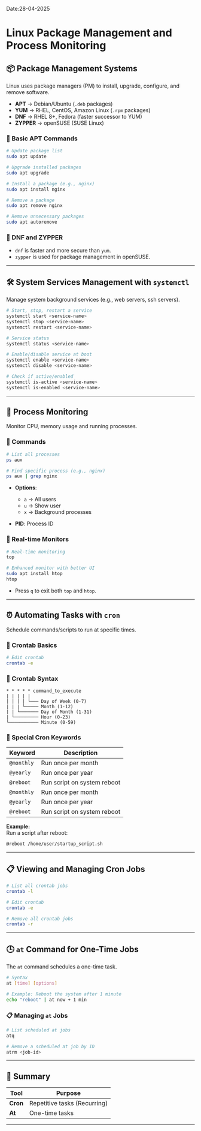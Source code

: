 Date:28-04-2025
# Linux Package Management and Process Monitoring

## 📦 Package Management Systems

Linux uses package managers (PM) to install, upgrade, configure, and remove software.

- **APT** → Debian/Ubuntu (`.deb` packages)
- **YUM** → RHEL, CentOS, Amazon Linux (`.rpm` packages)
- **DNF** → RHEL 8+, Fedora (faster successor to YUM)
- **ZYPPER** → openSUSE (SUSE Linux)

### 🔹 Basic APT Commands

```bash
# Update package list
sudo apt update

# Upgrade installed packages
sudo apt upgrade

# Install a package (e.g., nginx)
sudo apt install nginx

# Remove a package
sudo apt remove nginx

# Remove unnecessary packages
sudo apt autoremove
```

### 🔹 DNF and ZYPPER

- `dnf` is faster and more secure than `yum`.
- `zypper` is used for package management in openSUSE.

---

## 🛠️ System Services Management with `systemctl`

Manage system background services (e.g., web servers, ssh servers).

```bash
# Start, stop, restart a service
systemctl start <service-name>
systemctl stop <service-name>
systemctl restart <service-name>

# Service status
systemctl status <service-name>

# Enable/disable service at boot
systemctl enable <service-name>
systemctl disable <service-name>

# Check if active/enabled
systemctl is-active <service-name>
systemctl is-enabled <service-name>
```

---

## 🧠 Process Monitoring

Monitor CPU, memory usage and running processes.

### 🔹 Commands

```bash
# List all processes
ps aux

# Find specific process (e.g., nginx)
ps aux | grep nginx
```

- **Options**:
  - `a` → All users
  - `u` → Show user
  - `x` → Background processes

- **PID**: Process ID

### 🔹 Real-time Monitors

```bash
# Real-time monitoring
top

# Enhanced monitor with better UI
sudo apt install htop
htop
```

- Press `q` to exit both `top` and `htop`.

---

## ⏰ Automating Tasks with `cron`

Schedule commands/scripts to run at specific times.

### 🔹 Crontab Basics

```bash
# Edit crontab
crontab -e
```

### 🔹 Crontab Syntax

```
* * * * * command_to_execute
| | | | |
| | | | └─── Day of Week (0-7)
| | | └───── Month (1-12)
| | └─────── Day of Month (1-31)
| └───────── Hour (0-23)
└─────────── Minute (0-59)
```

### 🔹 Special Cron Keywords

| Keyword    | Description                    |
|------------|---------------------------------|
| `@monthly` | Run once per month              |
| `@yearly`  | Run once per year               |
| `@reboot`  | Run script on system reboot     |
| `@monthly` | Run once per month              |
| `@yearly`  | Run once per year               |
| `@reboot`  | Run script on system reboot     |

**Example:**  
Run a script after reboot:
```bash
@reboot /home/user/startup_script.sh
```

---

## 📋 Viewing and Managing Cron Jobs

```bash
# List all crontab jobs
crontab -l

# Edit crontab
crontab -e

# Remove all crontab jobs
crontab -r
```

---

## 🕒 `at` Command for One-Time Jobs

The `at` command schedules a one-time task.

```bash
# Syntax
at [time] [options]

# Example: Reboot the system after 1 minute
echo "reboot" | at now + 1 min
```

### 📋 Managing `at` Jobs

```bash
# List scheduled at jobs
atq

# Remove a scheduled at job by ID
atrm <job-id>
```

---

## 📝 Summary

| Tool        | Purpose                 |
|-------------|--------------------------|
| **Cron**    | Repetitive tasks (Recurring) |
| **At**      | One-time tasks             |

---
